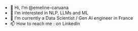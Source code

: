 - 👋 Hi, I’m @emeline-caruana
- 👀 I’m interested in NLP, LLMs and ML
- 🌱 I’m currently a Data Scientist / Gen AI engineer in France
- 📫 How to reach me : on LinkedIn 

<!---
emeline-caruana/emeline-caruana is a ✨ special ✨ repository because its `README.md` (this file) appears on your GitHub profile.
You can click the Preview link to take a look at your changes.
--->
